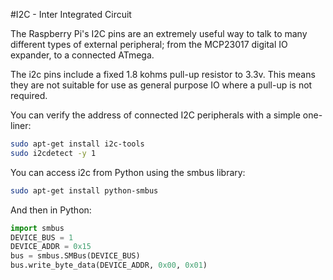 <!--
---
name: I2C
description: Raspberry Pi i2c pins
type: info
pin:
  '3':
    name: Data
    direction: both
    active: high
  '5':
    name: Clock
    direction: both
    active: high
  '27':
    name: EEPROM Data
    direction: both
    active: high
  '28':
    name: EEPROM Clock
    direction: both
    active: high

-->
#I2C - Inter Integrated Circuit

The Raspberry Pi's I2C pins are an extremely useful way to talk to many different types of external peripheral; from the MCP23017 digital IO expander, to a connected ATmega.

The i2c pins include a fixed 1.8 kohms pull-up resistor to 3.3v. This means they are not suitable for use as general purpose IO where a pull-up is not required.

You can verify the address of connected I2C peripherals with a simple one-liner:

```bash
sudo apt-get install i2c-tools
sudo i2cdetect -y 1
```

You can access i2c from Python using the smbus library:

```bash
sudo apt-get install python-smbus
```

And then in Python:

```python
import smbus
DEVICE_BUS = 1
DEVICE_ADDR = 0x15
bus = smbus.SMBus(DEVICE_BUS)
bus.write_byte_data(DEVICE_ADDR, 0x00, 0x01)
```
